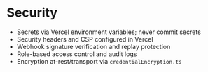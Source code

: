 # Security

- Secrets via Vercel environment variables; never commit secrets
- Security headers and CSP configured in Vercel
- Webhook signature verification and replay protection
- Role-based access control and audit logs
- Encryption at-rest/transport via `credentialEncryption.ts`
